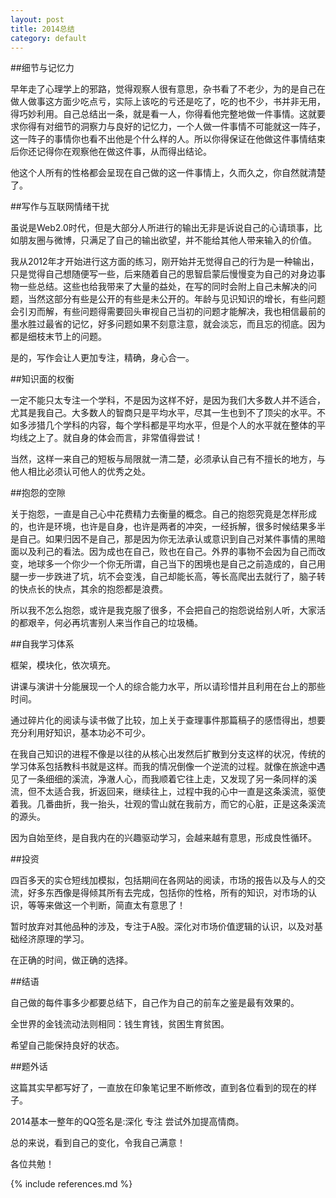 ```yaml
---
layout: post
title: 2014总结
category: default
---
```



##细节与记忆力


早年走了心理学上的邪路，觉得观察人很有意思，杂书看了不老少，为的是自己在做人做事这方面少吃点亏，实际上该吃的亏还是吃了，吃的也不少，书并非无用，得巧妙利用。自己总结出一条，就是看一人，你得看他完整地做一件事情。这就要求你得有对细节的洞察力与良好的记忆力，一个人做一件事情不可能就这一阵子，这一阵子的事情你也看不出他是个什么样的人。所以你得保证在他做这件事情结束后你还记得你在观察他在做这件事，从而得出结论。

他这个人所有的性格都会呈现在自己做的这一件事情上，久而久之，你自然就清楚了。


##写作与互联网情绪干扰


虽说是Web2.0时代，但是大部分人所进行的输出无非是诉说自己的心请琐事，比如朋友圈与微博，只满足了自己的输出欲望，并不能给其他人带来输入的价值。

我从2012年才开始进行这方面的练习，刚开始并无觉得自己的行为是一种输出，只是觉得自己想随便写一些，后来随着自己的思智启蒙后慢慢变为自己的对身边事物一些总结。这些也给我带来了大量的益处，在写的同时会附上自己未解决的问题，当然这部分有些是公开的有些是未公开的。年龄与见识知识的增长，有些问题会引刃而解，有些问题得需要回头审视自己当初的问题才能解决，我也相信最前的墨水胜过最省的记忆，好多问题如果不刻意注意，就会淡忘，而且忘的彻底。因为都是细枝末节上的问题。


是的，写作会让人更加专注，精确，身心合一。


##知识面的权衡


一定不能只太专注一个学科，不是因为这样不好，是因为我们大多数人并不适合，尤其是我自己。大多数人的智商只是平均水平，尽其一生也到不了顶尖的水平。不如多涉猎几个学科的内容，每个学科都是平均水平，但是个人的水平就在整体的平均线之上了。就自身的体会而言，非常值得尝试！

当然，这样一来自己的短板与局限就一清二楚，必须承认自己有不擅长的地方，与他人相比必须认可他人的优秀之处。


##抱怨的空隙


关于抱怨，一直是自己心中花费精力去衡量的概念。自己的抱怨究竟是怎样形成的，也许是环境，也许是自身，也许是两者的冲突，一经拆解，很多时候结果多半是自己。如果归因不是自己，那是因为你无法承认或意识到自己对某件事情的黑暗面以及利己的看法。因为成也在自己，败也在自己。外界的事物不会因为自己而改变，地球多一个你少一个你无所谓，自己当下的困境也是自己之前造成的，自己用腿一步一步跌进了坑，坑不会变浅，自己却能长高，等长高爬出去就行了，脑子转的快点长的快点，其余的抱怨都是浪费。

所以我不怎么抱怨，或许是我克服了很多，不会把自己的抱怨说给别人听，大家活的都艰辛，何必再坑害别人来当作自己的垃圾桶。


##自我学习体系


框架，模块化，依次填充。


讲课与演讲十分能展现一个人的综合能力水平，所以请珍惜并且利用在台上的那些时间。


通过碎片化的阅读与读书做了比较，加上关于查理事件那篇稿子的感悟得出，想要充分利用好知识，基本功必不可少。


在我自己知识的进程不像是以往的从核心出发然后扩散到分支这样的状况，传统的学习体系包括教科书就是这样。而我的情况倒像一个逆流的过程。就像在旅途中遇见了一条细细的溪流，净澈人心，而我顺着它往上走，又发现了另一条同样的溪流，但不太适合我，折返回来，继续往上，过程中我的心中一直是这条溪流，驱使着我。几番曲折，我一抬头，壮观的雪山就在我前方，而它的心脏，正是这条溪流的源头。


因为自始至终，是自我内在的兴趣驱动学习，会越来越有意思，形成良性循环。


##投资

四百多天的实仓短线加模拟，包括期间在各网站的阅读，市场的报告以及与人的交流，好多东西像是得倾其所有去完成，包括你的性格，所有的知识，对市场的认识，等等来做这一个判断，简直太有意思了！

暂时放弃对其他品种的涉及，专注于A股。深化对市场价值逻辑的认识，以及对基础经济原理的学习。


在正确的时间，做正确的选择。


##结语


自己做的每件事多少都要总结下，自己作为自己的前车之鉴是最有效果的。


全世界的金钱流动法则相同：钱生育钱，贫困生育贫困。


希望自己能保持良好的状态。


##题外话


这篇其实早都写好了，一直放在印象笔记里不断修改，直到各位看到的现在的样子。


2014基本一整年的QQ签名是:深化 专注 尝试外加提高情商。


总的来说，看到自己的变化，令我自己满意！


各位共勉！

{% include references.md %}
